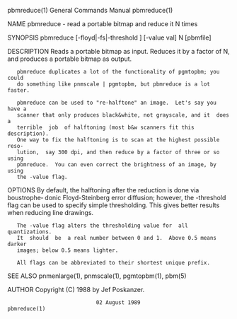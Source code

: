 pbmreduce(1)               General Commands Manual               pbmreduce(1)

NAME
       pbmreduce - read a portable bitmap and reduce it N times

SYNOPSIS
       pbmreduce [-floyd|-fs|-threshold ] [-value val] N [pbmfile]

DESCRIPTION
       Reads  a  portable  bitmap as input.  Reduces it by a factor of N, and
       produces a portable bitmap as output.

       pbmreduce duplicates a lot of the functionality of pgmtopbm; you could
       do something like pnmscale | pgmtopbm, but pbmreduce is a lot faster.

       pbmreduce can be used to "re-halftone" an image.  Let's say you have a
       scanner that only produces black&white, not grayscale, and it  does  a
       terrible  job  of halftoning (most b&w scanners fit this description).
       One way to fix the halftoning is to scan at the highest possible reso‐
       lution,  say 300 dpi, and then reduce by a factor of three or so using
       pbmreduce.  You can even correct the brightness of an image, by  using
       the -value flag.

OPTIONS
       By default, the halftoning after the reduction is done via boustrophe‐
       donic Floyd-Steinberg error diffusion; however,  the  -threshold  flag
       can be used to specify simple thresholding.  This gives better results
       when reducing line drawings.

       The -value flag alters the thresholding value for  all  quantizations.
       It  should  be  a real number between 0 and 1.  Above 0.5 means darker
       images; below 0.5 means lighter.

       All flags can be abbreviated to their shortest unique prefix.

SEE ALSO
       pnmenlarge(1), pnmscale(1), pgmtopbm(1), pbm(5)

AUTHOR
       Copyright (C) 1988 by Jef Poskanzer.

                                02 August 1989                   pbmreduce(1)
